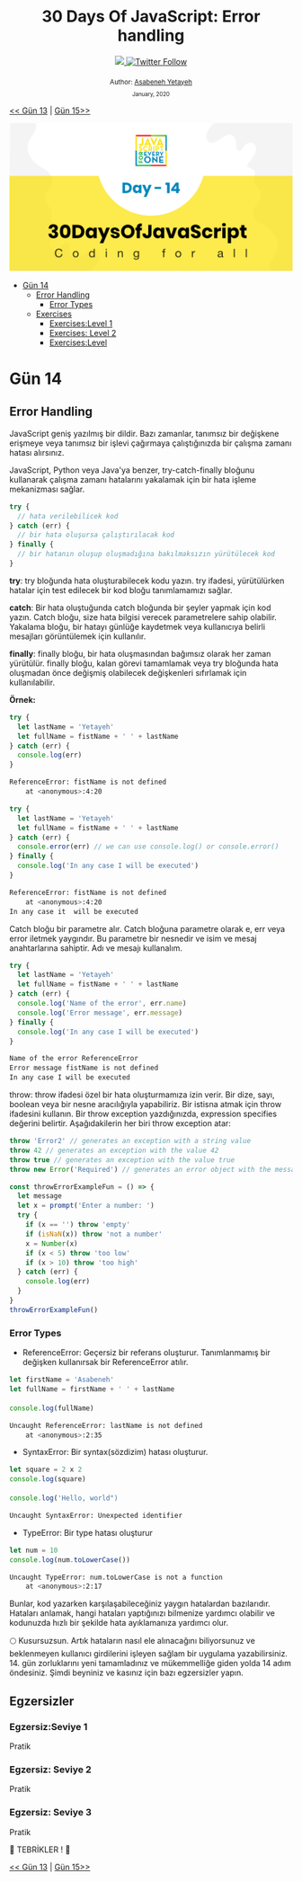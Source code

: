 <div align="center">
  <h1> 30 Days Of JavaScript: Error handling</h1>
  <a class="header-badge" target="_blank" href="https://www.linkedin.com/in/asabeneh/">
  <img src="https://img.shields.io/badge/style--5eba00.svg?label=LinkedIn&logo=linkedin&style=social">
  </a>
  <a class="header-badge" target="_blank" href="https://twitter.com/Asabeneh">
  <img alt="Twitter Follow" src="https://img.shields.io/twitter/follow/asabeneh?style=social">
  </a>

<sub>Author:
<a href="https://www.linkedin.com/in/asabeneh/" target="_blank">Asabeneh Yetayeh</a><br>
<small> January, 2020</small>
</sub>

</div>

[<< Gün 13](../13_Day_Console_object_methods/13_day_console_object_methods.md) | [Gün 15>>](../15_Day_Classes/15_day_classes.md)

![Thirty Days Of JavaScript](../../images/banners/day_1_14.png)

- [Gün 14](#day-14)
	- [Error Handling](#error-handling)
		- [Error Types](#error-types)
	- [Exercises](#exercises)
		- [Exercises:Level 1](#exerciseslevel-1)
		- [Exercises: Level 2](#exercises-level-2)
		- [Exercises:Level](#exerciseslevel)

# Gün 14

## Error Handling

JavaScript geniş yazılmış bir dildir. Bazı zamanlar, tanımsız bir değişkene erişmeye veya tanımsız bir işlevi çağırmaya çalıştığınızda bir çalışma zamanı hatası alırsınız.

JavaScript, Python veya Java'ya benzer, try-catch-finally bloğunu kullanarak çalışma zamanı hatalarını yakalamak için bir hata işleme mekanizması sağlar.

```js
try {
  // hata verilebilicek kod
} catch (err) {
  // bir hata oluşursa çalıştırılacak kod
} finally {
  // bir hatanın oluşup oluşmadığına bakılmaksızın yürütülecek kod
}
```

**try**: try bloğunda hata oluşturabilecek kodu yazın. try ifadesi, yürütülürken hatalar için test edilecek bir kod bloğu tanımlamamızı sağlar.

**catch**: Bir hata oluştuğunda catch bloğunda bir şeyler yapmak için kod yazın. Catch bloğu, size hata bilgisi verecek parametrelere sahip olabilir. Yakalama bloğu, bir hatayı günlüğe kaydetmek veya kullanıcıya belirli mesajları görüntülemek için kullanılır.

**finally**: finally bloğu, bir hata oluşmasından bağımsız olarak her zaman yürütülür. finally bloğu, kalan görevi tamamlamak veya try bloğunda hata oluşmadan önce değişmiş olabilecek değişkenleri sıfırlamak için kullanılabilir.

**Örnek:**

```js
try {
  let lastName = 'Yetayeh'
  let fullName = fistName + ' ' + lastName
} catch (err) {
  console.log(err)
}
```

```sh
ReferenceError: fistName is not defined
    at <anonymous>:4:20
```

```js
try {
  let lastName = 'Yetayeh'
  let fullName = fistName + ' ' + lastName
} catch (err) {
  console.error(err) // we can use console.log() or console.error()
} finally {
  console.log('In any case I will be executed')
}
```

```sh
ReferenceError: fistName is not defined
    at <anonymous>:4:20
In any case it  will be executed
```

Catch bloğu bir parametre alır. Catch bloğuna parametre olarak e, err veya error iletmek yaygındır. Bu parametre bir nesnedir ve isim ve mesaj anahtarlarına sahiptir. Adı ve mesajı kullanalım.

```js
try {
  let lastName = 'Yetayeh'
  let fullName = fistName + ' ' + lastName
} catch (err) {
  console.log('Name of the error', err.name)
  console.log('Error message', err.message)
} finally {
  console.log('In any case I will be executed')
}
```

```sh
Name of the error ReferenceError
Error message fistName is not defined
In any case I will be executed
```

throw: throw ifadesi özel bir hata oluşturmamıza izin verir. Bir dize, sayı, boolean veya bir nesne aracılığıyla yapabiliriz. Bir istisna atmak için throw ifadesini kullanın. Bir throw exception yazdığınızda, expression specifies değerini belirtir. Aşağıdakilerin her biri throw exception atar:

```js
throw 'Error2' // generates an exception with a string value
throw 42 // generates an exception with the value 42
throw true // generates an exception with the value true
throw new Error('Required') // generates an error object with the message of Required
```

```js
const throwErrorExampleFun = () => {
  let message
  let x = prompt('Enter a number: ')
  try {
    if (x == '') throw 'empty'
    if (isNaN(x)) throw 'not a number'
    x = Number(x)
    if (x < 5) throw 'too low'
    if (x > 10) throw 'too high'
  } catch (err) {
    console.log(err)
  }
}
throwErrorExampleFun()
```

### Error Types

- ReferenceError: Geçersiz bir referans oluşturur. Tanımlanmamış bir değişken kullanırsak bir ReferenceError atılır.

```js
let firstName = 'Asabeneh'
let fullName = firstName + ' ' + lastName

console.log(fullName)
```

```sh
Uncaught ReferenceError: lastName is not defined
    at <anonymous>:2:35
```

- SyntaxError: Bir syntax(sözdizim) hatası oluşturur.

```js
let square = 2 x 2
console.log(square)

console.log('Hello, world")
```

```sh
Uncaught SyntaxError: Unexpected identifier
```

- TypeError: Bir type hatası oluşturur

```js
let num = 10
console.log(num.toLowerCase())
```

```sh
Uncaught TypeError: num.toLowerCase is not a function
    at <anonymous>:2:17
```

Bunlar, kod yazarken karşılaşabileceğiniz yaygın hatalardan bazılarıdır. Hataları anlamak, hangi hataları yaptığınızı bilmenize yardımcı olabilir ve kodunuzda hızlı bir şekilde hata ayıklamanıza yardımcı olur.

🌕 Kusursuzsun. Artık hataların nasıl ele alınacağını biliyorsunuz ve beklenmeyen kullanıcı girdilerini işleyen sağlam bir uygulama yazabilirsiniz. 14. gün zorluklarını yeni tamamladınız ve mükemmelliğe giden yolda 14 adım öndesiniz. Şimdi beyniniz ve kasınız için bazı egzersizler yapın.

## Egzersizler

### Egzersiz:Seviye 1

Pratik

### Egzersiz: Seviye 2

Pratik

### Egzersiz: Seviye 3

Pratik

🎉 TEBRİKLER ! 🎉

[<< Gün 13](../13_Day_Console_object_methods/13_day_console_object_methods.md) | [Gün 15>>](../15_Day_Classes/15_day_classes.md)
